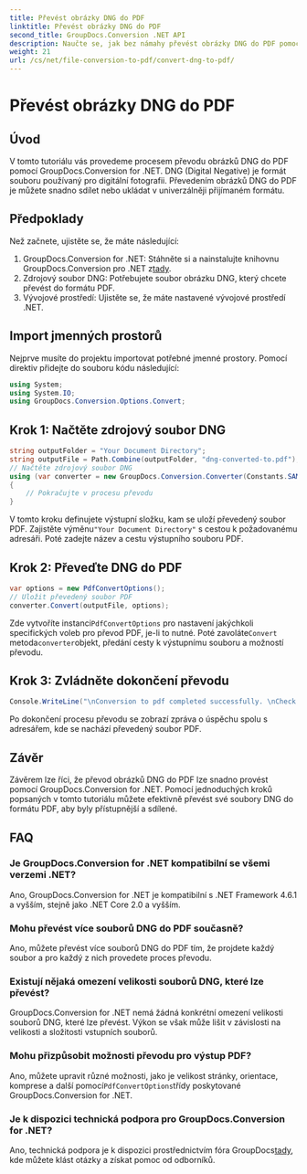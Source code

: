 ```yaml
---
title: Převést obrázky DNG do PDF
linktitle: Převést obrázky DNG do PDF
second_title: GroupDocs.Conversion .NET API
description: Naučte se, jak bez námahy převést obrázky DNG do PDF pomocí GroupDocs.Conversion for .NET. Postupujte podle našeho podrobného průvodce pro bezproblémovou konverzi.
weight: 21
url: /cs/net/file-conversion-to-pdf/convert-dng-to-pdf/
---
```


# Převést obrázky DNG do PDF

## Úvod
V tomto tutoriálu vás provedeme procesem převodu obrázků DNG do PDF pomocí GroupDocs.Conversion for .NET. DNG (Digital Negative) je formát souboru používaný pro digitální fotografii. Převedením obrázků DNG do PDF je můžete snadno sdílet nebo ukládat v univerzálněji přijímaném formátu.
## Předpoklady
Než začnete, ujistěte se, že máte následující:
1.  GroupDocs.Conversion for .NET: Stáhněte si a nainstalujte knihovnu GroupDocs.Conversion pro .NET z[tady](https://releases.groupdocs.com/conversion/net/).
2. Zdrojový soubor DNG: Potřebujete soubor obrázku DNG, který chcete převést do formátu PDF.
3. Vývojové prostředí: Ujistěte se, že máte nastavené vývojové prostředí .NET.

## Import jmenných prostorů
Nejprve musíte do projektu importovat potřebné jmenné prostory. Pomocí direktiv přidejte do souboru kódu následující:
```csharp
using System;
using System.IO;
using GroupDocs.Conversion.Options.Convert;
```
## Krok 1: Načtěte zdrojový soubor DNG
```csharp
string outputFolder = "Your Document Directory";
string outputFile = Path.Combine(outputFolder, "dng-converted-to.pdf");
// Načtěte zdrojový soubor DNG
using (var converter = new GroupDocs.Conversion.Converter(Constants.SAMPLE_DNG))
{
    // Pokračujte v procesu převodu
}
```
 V tomto kroku definujete výstupní složku, kam se uloží převedený soubor PDF. Zajistěte výměnu`"Your Document Directory"` s cestou k požadovanému adresáři. Poté zadejte název a cestu výstupního souboru PDF.
## Krok 2: Převeďte DNG do PDF
```csharp
var options = new PdfConvertOptions();
// Uložit převedený soubor PDF
converter.Convert(outputFile, options);
```
 Zde vytvoříte instanci`PdfConvertOptions` pro nastavení jakýchkoli specifických voleb pro převod PDF, je-li to nutné. Poté zavoláte`Convert` metoda`converter`objekt, předání cesty k výstupnímu souboru a možností převodu.
## Krok 3: Zvládněte dokončení převodu
```csharp
Console.WriteLine("\nConversion to pdf completed successfully. \nCheck output in {0}", outputFolder);
```
Po dokončení procesu převodu se zobrazí zpráva o úspěchu spolu s adresářem, kde se nachází převedený soubor PDF.

## Závěr
Závěrem lze říci, že převod obrázků DNG do PDF lze snadno provést pomocí GroupDocs.Conversion for .NET. Pomocí jednoduchých kroků popsaných v tomto tutoriálu můžete efektivně převést své soubory DNG do formátu PDF, aby byly přístupnější a sdílené.
## FAQ
### Je GroupDocs.Conversion for .NET kompatibilní se všemi verzemi .NET?
Ano, GroupDocs.Conversion for .NET je kompatibilní s .NET Framework 4.6.1 a vyšším, stejně jako .NET Core 2.0 a vyšším.
### Mohu převést více souborů DNG do PDF současně?
Ano, můžete převést více souborů DNG do PDF tím, že projdete každý soubor a pro každý z nich provedete proces převodu.
### Existují nějaká omezení velikosti souborů DNG, které lze převést?
GroupDocs.Conversion for .NET nemá žádná konkrétní omezení velikosti souborů DNG, které lze převést. Výkon se však může lišit v závislosti na velikosti a složitosti vstupních souborů.
### Mohu přizpůsobit možnosti převodu pro výstup PDF?
 Ano, můžete upravit různé možnosti, jako je velikost stránky, orientace, komprese a další pomocí`PdfConvertOptions`třídy poskytované GroupDocs.Conversion for .NET.
### Je k dispozici technická podpora pro GroupDocs.Conversion for .NET?
 Ano, technická podpora je k dispozici prostřednictvím fóra GroupDocs[tady](https://forum.groupdocs.com/c/conversion/11), kde můžete klást otázky a získat pomoc od odborníků.